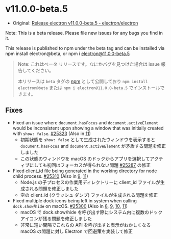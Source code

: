 # v11.0.0-beta.5

- Original: [Release electron v11.0.0-beta.5 - electron/electron](https://github.com/electron/electron/releases/tag/v11.0.0-beta.5)

Note: This is a beta release. Please file new issues for any bugs you find in it.

This release is published to npm under the beta tag and can be installed via npm install electron@beta, or npm i electron@11.0.0-beta.5

> Note: これはベータ リリースです。なにかバグを見つけた場合は issue 報告してください。
>
> 本リリースは `beta` タグの [npm](https://www.npmjs.com/package/electron) として公開しており `npm install electron@beta` または `npm i electron@11.0.0-beta.5` でインストールできます。

## Fixes

- Fixed an issue where `document.hasFocus` and `document.activeElement` would be inconsistent upon showing a window that was initially created with `show: false`. [#25323](https://github.com/electron/electron/pull/25323) (Also in [11](https://github.com/electron/electron/pull/25323))
  - 初期状態を `show: false` として生成されたウィンドウを表示すると `document.hasFocus` and `document.activeElement` が矛盾する問題を修正しました
  - この状態のウィンドウを macOS のドックからアプリを選択してアクティブにしても初回はフォーカスが得られない問題 [#25287](https://github.com/electron/electron/issues/25287) の修正
- Fixed client_id file being generated in the working directory for node child process. [#25310](https://github.com/electron/electron/pull/25310) (Also in [9](https://github.com/electron/electron/pull/25316), [11](https://github.com/electron/electron/pull/25310))
  - Node.js の子プロセスの作業用ディレクトリーに client_id ファイルが生成される問題を修正しました
  - 空の client_id (クラッシュ ダンプ) ファイルが生成される問題を修正
- Fixed multiple dock icons being left in system when calling `dock.show`/`hide` on macOS. [#25300](https://github.com/electron/electron/pull/25300) (Also in [8](https://github.com/electron/electron/pull/25302), [9](https://github.com/electron/electron/pull/25301), [10](https://github.com/electron/electron/pull/25299), [11](https://github.com/electron/electron/pull/25300))
  - macOS で dock.show/hide を呼び出す際にシステム内に複数のドック アイコンが残る問題を修正しました
  - 非常に短い間隔でこれらの API を呼び出すと表示がおかしくなる macOS の問題に対し Electron で回避策を実装して修正
